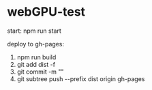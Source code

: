# webGPU-test


start: npm run start

deploy to gh-pages: 
 1. npm run build
 2. git add dist -f 
 3. git commit -m ""
 4. git subtree push --prefix dist origin gh-pages
